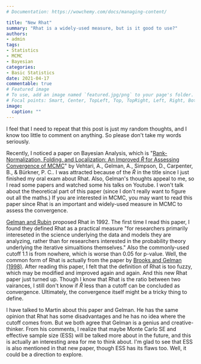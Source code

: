 ```yaml
---
# Documentation: https://wowchemy.com/docs/managing-content/

title: "New Rhat"
summary: "Rhat is a widely-used measure, but is it good to use?"
authors:
- admin
tags: 
- Statistics
- MCMC
- Bayesian
categories: 
- Basic Statistics
date: 2021-04-17
commentable: true
# Featured image
# To use, add an image named `featured.jpg/png` to your page's folder.
# Focal points: Smart, Center, TopLeft, Top, TopRight, Left, Right, BottomLeft, Bottom, BottomRight.
image:
  caption: ""
---
```


I feel that I need to repeat that this post is just my random thoughts, and I know too little to comment on anything. So please don't take my words seriously.

Recently, I noticed a paper on Bayesian Analysis, which is "[Rank-Normalization, Folding, and Localization: An Improved $\hat{R}$ for Assessing Convergence of MCMC](https://projecteuclid.org/journals/bayesian-analysis/advance-publication/Rank-Normalization-Folding-and-Localization--An-Improved-R%cb%86-for/10.1214/20-BA1221.full)" by Vehtari, A., Gelman, A., Simpson, D., Carpenter, B., & Bürkner, P. C.. I was attracted because of the $\hat{R}$ in the title since I just finished my oral exam about Rhat. Also, Gelman's thoughts appeal to me, so I read some papers and watched some his talks on Youtube. I won't talk about the theoretical part of this paper (since I don't really want to figure out all the maths.) If you are interested in MCMC, you may want to read this paper since Rhat is an important and widely-used measure in MCMC to assess the convergence.

[Gelman and Rubin](https://projecteuclid.org/journals/statistical-science/volume-7/issue-4/Inference-from-Iterative-Simulation-Using-Multiple-Sequences/10.1214/ss/1177011136.full) proposed Rhat in 1992. The first time I read this paper, I found they defined Rhat as a practical measure "for researchers primarily intereseted in the science underlying the data and models they are analyzing, rather than for researchers interested in the probability theory underlying the iterative simualtions themselves." Also the commonly-used cutoff 1.1 is from nowhere, which is worse than 0.05 for p-value. Well, the common form of Rhat is actually from the paper by [Brooks and Gelman (1998)](https://www.tandfonline.com/doi/abs/10.1080/10618600.1998.10474787). After reading this paper, I felt that the definition of Rhat is too fuzzy, which may be modified and improved again and again. And this new Rhat paper just turned up. Though I know that Rhat is the ratio between two vairances, I still don't know if $\hat{R}$ less than a cutoff can be concluded as convergence. Ultimately, the convergence itself might be a tricky thing to define. 

I have talked to Martin about this paper and Gelman. He has the same opinion that Rhat has some disadvantages and he has no idea where the cutoff comes from. But we both agree that Gelman is a genius and creative-thinker. From his comments, I realize that maybe Monte Carlo SE and effective sample size (ESS) will be talked more about in the future, and this is actually an interesting area for me to think about. I'm glad to see that ESS is also mentioned in that new paper, though ESS has its flaws too. Well, it could be a direction to explore.